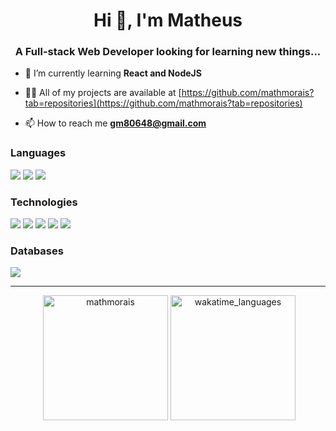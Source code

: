 <h1 align="center">Hi 👋, I'm Matheus</h1>
<h3 align="center">A Full-stack Web Developer looking for learning new things...</h3>

- 🌱 I’m currently learning **React and NodeJS**

- 👨‍💻 All of my projects are available at [https://github.com/mathmorais?tab=repositories](https://github.com/mathmorais?tab=repositories)

- 📫 How to reach me **gm80648@gmail.com**

<h3 align="left">Languages
</h3>

<div align="left">
    <img src="https://img.shields.io/badge/javascript%20-%23323330.svg?&style=for-the-badge&logo=javascript&logoColor=%23F7DF1E">
    <img src="https://img.shields.io/badge/html5%20-%23E34F26.svg?&style=for-the-badge&logo=html5&logoColor=white">
    <img src="https://img.shields.io/badge/css3%20-%231572B6.svg?&style=for-the-badge&logo=css3&logoColor=white">
    
</div>

<h3 align="left">Technologies
</h3>

<div align="left">
    <img src="https://img.shields.io/badge/node.js%20-%2343853D.svg?&style=for-the-badge&logo=node.js&logoColor=white"/>
    <img src="https://img.shields.io/badge/react%20-%2320232a.svg?&style=for-the-badge&logo=react&logoColor=%2361DAFB"/>
    <img src="https://img.shields.io/badge/SASS%20-hotpink.svg?&style=for-the-badge&logo=SASS&logoColor=white"/>
    <img src="https://img.shields.io/badge/redux%20-%23593d88.svg?&style=for-the-badge&logo=redux&logoColor=white"/>
    <img src="https://img.shields.io/badge/express.js%20-%23404d59.svg?&style=for-the-badge"/>

</div>

</div>

<h3 align="left">Databases
</h3>

<div align="left">
 <img src ="https://img.shields.io/badge/MongoDB-%234ea94b.svg?&style=for-the-badge&logo=mongodb&logoColor=white"/>

</div>

<hr>

<div align="center">&nbsp;<img height=200 src="https://github-readme-stats.vercel.app/api?username=mathmorais&show_icons=true&locale=en&theme=dark" alt="mathmorais">
 <a href="https://wakatime.com"><img alt="wakatime_languages" height=200 src="https://wakatime.com/share/@mathmorais/58ade660-556d-40eb-97a4-30bc8a6e873c.png" /></a>
</div>

